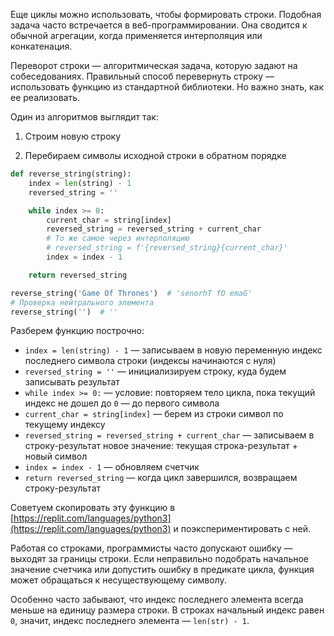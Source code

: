
Еще циклы можно использовать, чтобы формировать строки. Подобная задача часто встречается в веб-программировании. Она сводится к обычной агрегации, когда применяется интерполяция или конкатенация.

Переворот строки — алгоритмическая задача, которую задают на собеседованиях. Правильный способ перевернуть строку — использовать функцию из стандартной библиотеки. Но важно знать, как ее реализовать.

Один из алгоритмов выглядит так:

1. Строим новую строку

2. Перебираем символы исходной строки в обратном порядке

```python
def reverse_string(string):
    index = len(string) - 1
    reversed_string = ''

    while index >= 0:
        current_char = string[index]
        reversed_string = reversed_string + current_char
        # То же самое через интерполяцию
        # reversed_string = f'{reversed_string}{current_char}'
        index = index - 1

    return reversed_string

reverse_string('Game Of Thrones')  # 'senorhT fO emaG'
# Проверка нейтрального элемента
reverse_string('')  # ''
```

Разберем функцию построчно:

* `index = len(string) - 1` — записываем в новую переменную индекс последнего символа строки (индексы начинаются с нуля)
* `reversed_string = ''` — инициализируем строку, куда будем записывать результат
* `while index >= 0:` — условие: повторяем тело цикла, пока текущий индекс не дошел до `0` — до первого символа
* `current_char = string[index]` — берем из строки символ по текущему индексу
* `reversed_string = reversed_string + current_char` — записываем в строку-результат новое значение: текущая строка-результат + новый символ
* `index = index - 1` — обновляем счетчик
* `return reversed_string` — когда цикл завершился, возвращаем строку-результат

Советуем скопировать эту функцию в [https://replit.com/languages/python3](https://replit.com/languages/python3) и поэкспериментировать с ней.

Работая со строками, программисты часто допускают ошибку — выходят за границы строки. Если неправильно подобрать начальное значение счетчика или допустить ошибку в предикате цикла, функция может обращаться к несуществующему символу.

Особенно часто забывают, что индекс последнего элемента всегда меньше на единицу размера строки. В строках начальный индекс равен `0`, значит, индекс последнего элемента — `len(str) - 1`.
